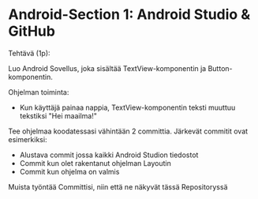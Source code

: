 # Android-Section 1: Android Studio & GitHub

Tehtävä (1p):

Luo Android Sovellus, joka sisältää TextView-komponentin ja Button-komponentin.

Ohjelman toiminta:
- Kun käyttäjä painaa nappia, TextView-komponentin teksti muuttuu tekstiksi "Hei maailma!"

Tee ohjelmaa koodatessasi vähintään 2 committia. 
Järkevät commitit ovat esimerkiksi:

- Alustava commit jossa kaikki Android Studion tiedostot
- Commit kun olet rakentanut ohjelman Layoutin
- Commit kun ohjelma on valmis

Muista työntää Committisi, niin että ne näkyvät tässä Repositoryssä
